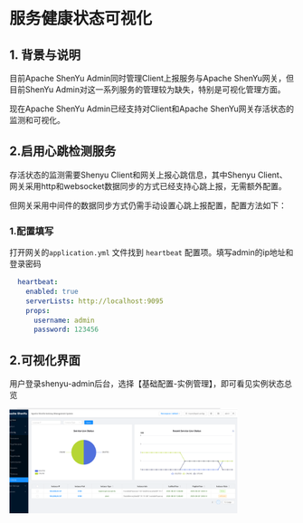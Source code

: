 # 服务健康状态可视化

## 1. 背景与说明

目前Apache ShenYu Admin同时管理Client上报服务与Apache ShenYu网关，但目前ShenYu Admin对这一系列服务的管理较为缺失，特别是可视化管理方面。

现在Apache ShenYu Admin已经支持对Client和Apache ShenYu网关存活状态的监测和可视化。

## 2.启用心跳检测服务

存活状态的监测需要Shenyu Client和网关上报心跳信息，其中Shenyu Client、网关采用http和websocket数据同步的方式已经支持心跳上报，无需额外配置。

但网关采用中间件的数据同步方式仍需手动设置心跳上报配置，配置方法如下：

### 1.配置填写

打开网关的```application.yml``` 文件找到 ```heartbeat``` 配置项。填写admin的ip地址和登录密码
```yaml
  heartbeat:
    enabled: true
    serverLists: http://localhost:9095
    props:
      username: admin
      password: 123456
```


## 2.可视化界面

用户登录shenyu-admin后台，选择【基础配置-实例管理】，即可看见实例状态总览

<img src="/img/shenyu/basicConfig/instance/instance-visual.png" width="80%" height="50%" />

